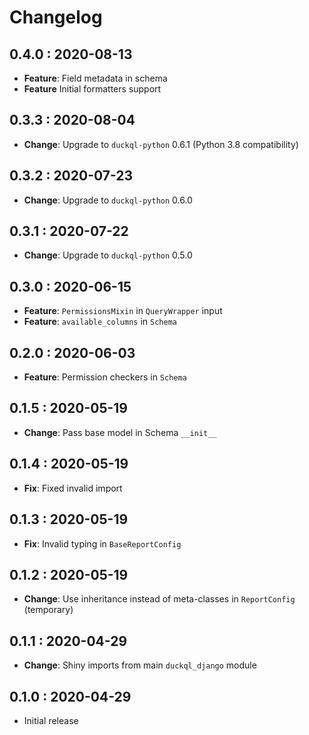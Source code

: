 # Changelog

## 0.4.0 : 2020-08-13

- **Feature**: Field metadata in schema
- **Feature** Initial formatters support

## 0.3.3 : 2020-08-04

- **Change**: Upgrade to `duckql-python` 0.6.1 (Python 3.8 compatibility)

## 0.3.2 : 2020-07-23

- **Change**: Upgrade to `duckql-python` 0.6.0

## 0.3.1 : 2020-07-22

- **Change**: Upgrade to `duckql-python` 0.5.0

## 0.3.0 : 2020-06-15

- **Feature**: `PermissionsMixin` in `QueryWrapper` input
- **Feature**: `available_columns` in `Schema`

## 0.2.0 : 2020-06-03

- **Feature**: Permission checkers in `Schema`

## 0.1.5 : 2020-05-19

- **Change**: Pass base model in Schema `__init__`

## 0.1.4 : 2020-05-19

- **Fix**: Fixed invalid import

## 0.1.3 : 2020-05-19

- **Fix**: Invalid typing in `BaseReportConfig`

## 0.1.2 : 2020-05-19

- **Change**: Use inheritance instead of meta-classes in `ReportConfig` (temporary)

## 0.1.1 : 2020-04-29

- **Change**: Shiny imports from main `duckql_django` module

## 0.1.0 : 2020-04-29

- Initial release
